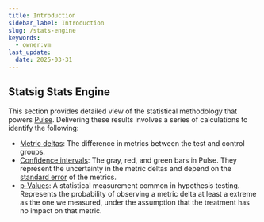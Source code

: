 ```yaml
---
title: Introduction
sidebar_label: Introduction
slug: /stats-engine
keywords:
  - owner:vm
last_update:
  date: 2025-03-31
---
```


## Statsig Stats Engine

This section provides detailed view of the statistical methodology that powers [Pulse](/pulse/read-pulse). Delivering these results involves a series of calculations to identify the following:
* [Metric deltas](/stats-engine/metric-deltas): The difference in metrics between the test and control groups.
* [Confidence intervals](/stats-engine/confidence-intervals): The gray, red, and green bars in Pulse. They represent the uncertainty in the metric deltas and depend on the [standard error](/stats-engine/variance) of the metrics. 
* [p-Values](/stats-engine/p-value): A statistical measurement common in hypothesis testing.  Represents the probability of observing a metric delta at least a extreme as the one we measured, under the assumption that the treatment has no impact on that metric. 
